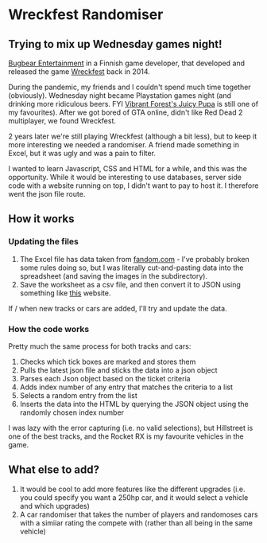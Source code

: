 # Wreckfest Randomiser

## Trying to mix up Wednesday games night!

[Bugbear Entertainment](https://bugbeargames.com/) in a Finnish game developer, that developed and released the game [Wreckfest](https://order.wreckfestgame.com/) back in 2014.

During the pandemic, my friends and I couldn't spend much time together (obviously). Wednesday night became Playstation games night (and drinking more ridiculous beers. FYI [Vibrant Forest's Juicy Pupa](https://www.vibrantforest.co.uk/beer/pupa) is still one of my favourites). After we got bored of GTA online, didn't like Red Dead 2 multiplayer, we found Wreckfest.

2 years later we're still playing Wreckfest (although a bit less), but to keep it more interesting we needed a randomiser. A friend made something in Excel, but it was ugly and was a pain to filter.

I wanted to learn Javascript, CSS and HTML for a while, and this was the opportunity. While it would be interesting to use databases, server side code with a website running on top, I didn't want to pay to host it. I therefore went the json file route.

## How it works

### Updating the files

1) The Excel file has data taken from [fandom.com](https://wreckfest.fandom.com/wiki/Wreckfest_Wiki) - I've probably broken some rules doing so, but I was literally cut-and-pasting data into the spreadsheet (and saving the images in the subdirectory).
2) Save the worksheet as a csv file, and then convert it to JSON using something like [this](https://www.convertcsv.com/csv-to-json.htm) website.

If / when new tracks or cars are added, I'll try and update the data.

### How the code works

Pretty much the same process for both tracks and cars:

1) Checks which tick boxes are marked and stores them
2) Pulls the latest json file and sticks the data into a json object
3) Parses each Json object based on the ticket criteria
4) Adds index number of any entry that matches the criteria to a list
5) Selects a random entry from the list
6) Inserts the data into the HTML by querying the JSON object using the randomly chosen index number

I was lazy with the error capturing (i.e. no valid selections), but Hillstreet is one of the best tracks, and the Rocket RX is my favourite vehicles in the game.

## What else to add?

1) It would be cool to add more features like the different upgrades (i.e. you could specify you want a 250hp car, and it would select a vehicle and which upgrades)
2) A car randomiser that takes the number of players and randomoses cars with a simiiar rating the compete with (rather than all being in the same vehicle)
